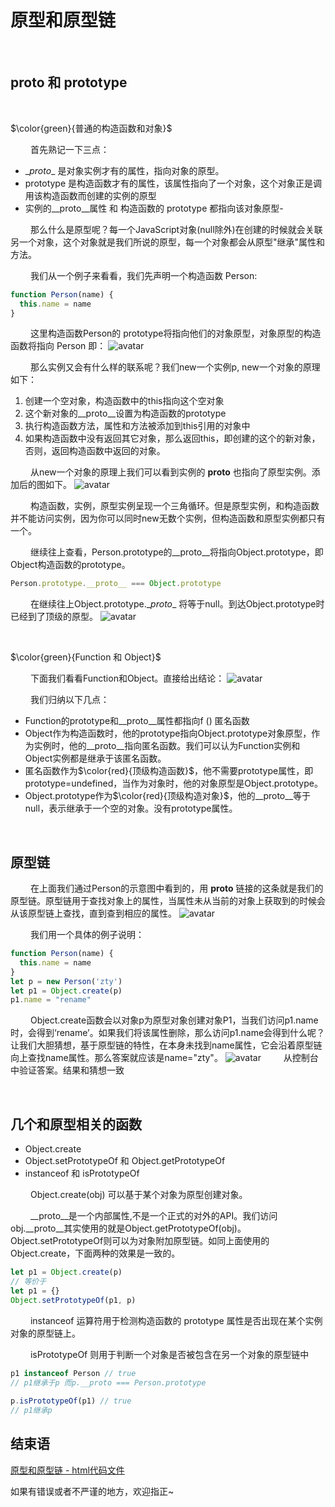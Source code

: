 # 原型和原型链

<br/>

## __proto__ 和 prototype

<br/>

$\color{green}{普通的构造函数和对象}$

&emsp;&emsp;
首先熟记一下三点：

- \__proto__ 是对象实例才有的属性，指向对象的原型。
- prototype 是构造函数才有的属性，该属性指向了一个对象，这个对象正是调用该构造函数而创建的实例的原型
- 实例的__proto__属性 和 构造函数的 prototype 都指向该对象原型-

&emsp;&emsp;
那么什么是原型呢？每一个JavaScript对象(null除外)在创建的时候就会关联另一个对象，这个对象就是我们所说的原型，每一个对象都会从原型"继承"属性和方法。

&emsp;&emsp;
我们从一个例子来看看，我们先声明一个构造函数 Person:

```Javascript
function Person(name) { 
  this.name = name
}
```

&emsp;&emsp;
这里构造函数Person的 prototype将指向他们的对象原型，对象原型的构造函数将指向 Person 即：
![avatar](/src/img/js/proto_1.png)

&emsp;&emsp;
那么实例又会有什么样的联系呢？我们new一个实例p, new一个对象的原理如下：
1. 创建一个空对象，构造函数中的this指向这个空对象
2. 这个新对象的__proto__设置为构造函数的prototype
3. 执行构造函数方法，属性和方法被添加到this引用的对象中
4. 如果构造函数中没有返回其它对象，那么返回this，即创建的这个的新对象，否则，返回构造函数中返回的对象。

&emsp;&emsp;
从new一个对象的原理上我们可以看到实例的 __proto__ 也指向了原型实例。添加后的图如下。
![avatar](/src/img/js/proto_2.png)

&emsp;&emsp;
构造函数，实例，原型实例呈现一个三角循环。但是原型实例，和构造函数并不能访问实例，因为你可以同时new无数个实例，但构造函数和原型实例都只有一个。

&emsp;&emsp;
继续往上查看，Person.prototype的__proto__将指向Object.prototype，即Object构造函数的prototype。

```Javascript
Person.prototype.__proto__ === Object.prototype
```

&emsp;&emsp;
在继续往上Object.prototype.\__proto__ 将等于null。到达Object.prototype时已经到了顶级的原型。
![avatar](/src/img/js/proto_3.png)

<br/>

$\color{green}{Function 和 Object}$

&emsp;&emsp;
下面我们看看Function和Object。直接给出结论：
![avatar](/src/img/js/proto_4.png)

&emsp;&emsp;
我们归纳以下几点：

- Function的prototype和__proto__属性都指向f () 匿名函数
- Object作为构造函数时，他的prototype指向Object.prototype对象原型，作为实例时，他的__proto__指向匿名函数。我们可以认为Function实例和Object实例都是继承于该匿名函数。
- 匿名函数作为$\color{red}{顶级构造函数}$，他不需要prototype属性，即prototype=undefined，当作为对象时，他的对象原型是Object.prototype。
- Object.prototype作为$\color{red}{顶级构造对象}$，他的__proto__等于null，表示继承于一个空的对象。没有prototype属性。
  
<br/>

## 原型链

&emsp;&emsp;
在上面我们通过Person的示意图中看到的，用 __proto__ 链接的这条就是我们的原型链。原型链用于查找对象上的属性，当属性未从当前的对象上获取到的时候会从该原型链上查找，直到查到相应的属性。
![avatar](/src/img/js/proto_5.png)

&emsp;&emsp;
我们用一个具体的例子说明：

```Javascript
function Person(name) { 
  this.name = name
}
let p = new Person('zty')
let p1 = Object.create(p)
p1.name = "rename"
```

&emsp;&emsp;
Object.create函数会以对象p为原型对象创建对象P1，当我们访问p1.name时，会得到‘rename’。如果我们将该属性删除，那么访问p1.name会得到什么呢？让我们大胆猜想，基于原型链的特性，在本身未找到name属性，它会沿着原型链向上查找name属性。那么答案就应该是name="zty"。
![avatar](/src/img/js/proto_6.jpg)
&emsp;&emsp;
从控制台中验证答案。结果和猜想一致

<br/>

## 几个和原型相关的函数

- Object.create
- Object.setPrototypeOf 和 Object.getPrototypeOf
- instanceof 和 isPrototypeOf


&emsp;&emsp;
Object.create(obj) 可以基于某个对象为原型创建对象。

&emsp;&emsp;
__proto__是一个内部属性,不是一个正式的对外的API。我们访问obj.__proto__其实使用的就是Object.getPrototypeOf(obj)。Object.setPrototypeOf则可以为对象附加原型链。如同上面使用的Object.create，下面两种的效果是一致的。

```javascript
let p1 = Object.create(p)
// 等价于
let p1 = {}
Object.setPrototypeOf(p1, p)
```

&emsp;&emsp;
instanceof 运算符用于检测构造函数的 prototype 属性是否出现在某个实例对象的原型链上。

&emsp;&emsp;
isPrototypeOf 则用于判断一个对象是否被包含在另一个对象的原型链中

```javascript
p1 instanceof Person // true
// p1继承于p 而p.__proto === Person.prototype
​
p.isPrototypeOf(p1) // true
// p1继承p
```

## 结束语
<a href="../../case/html/js/__proto__type.html" >原型和原型链 - html代码文件</a>

如果有错误或者不严谨的地方，欢迎指正~